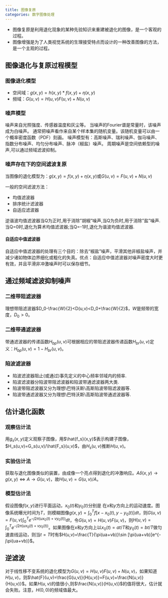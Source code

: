 ```yaml
---
title: 图像复原
categories: 数字图像处理
---
```

- 图像复原是利用退化现象的某种先验知识来重建被退化的图像，是一个客观的过程。
- 图像增强是为了人类视觉系统的生理接受特点而设计的一种改善图像的方法，是一个主观的过程。

## 图像退化与复原过程模型

### 图像退化模型

- 空间域：$g(x,y)=h(x,y)*f(x,y)+\eta(x,y)$
- 频域：$G(u,v)=H(u,v)F(u,v)+N(u,v)$

### 噪声模型

噪声来自光照强度、传感器温度和灰尘等。
当噪声的Fourier谱是常量时，该噪声成为白噪声。
通常把噪声看作来自某个样本集的随机变量。该随机变量可以由一个概率密度函数（PDF）刻画。
噪声模型有：高斯噪声、瑞利噪声、伽马噪声、指数分布噪声、均匀分布噪声、脉冲（椒盐）噪声。
周期噪声是空间依赖型的噪声,可以通过频域滤波抑制。

### 噪声存在下的空间滤波复原

当图像的退化模型为：$g(x,y)=f(x,y)+\eta(x,y)$或$G(u,v)=F(u,v)+N(u,v)$

一般的空间滤波方法：

- 均值滤波器
- 排序统计滤波器
- 自适应滤波器

逆谐波均值滤波器当Q为正时,用于消除”胡椒”噪声,当Q为负时,用于消除”盐”噪声.
当Q=0时,退化为算术均值滤波器;当Q=-1时,退化为谐波均值滤波器.

#### 自适应中值滤波器

自适应中值滤波器的处理有三个目的：除去“椒盐”噪声，平滑其他非椒盐噪声，并减少诸如物体边界细化或粗化的失真。优点：自适应中值滤波器对噪声密度大时更有效，并且平滑非冲激噪声时可以保存细节。

## 通过频域滤波抑制噪声

### 二维带阻滤波器

理想带阻滤波器$D_0-\frac{W}{2}<D(u,v)<D_0+\frac{W}{2}$，$W$是频带的宽度，$D_0>0$。

### 二维带通滤波器

带通滤波器的传递函数$H_{bp}(u,v)$可根据相应的带阻滤波器传递函数$H_{br}(u,v)$定义：$H_{bp}(u,v)=1-H_{br}(u,v)$。

### 陷波滤波器

- 陷波滤波器阻止(或通过)事先定义的中心频率邻域内的频率.
- 陷波滤波器分陷波带阻滤波器和陷波带通滤波器两大类.
- 陷波带阻滤波器又分为理想\巴特沃斯\高斯陷波带阻滤波器等.
- 陷波带通滤波器又分为理想\巴特沃斯\高斯陷波带通滤波器等.

## 估计退化函数

### 观察估计法

用$g_s(x,y)$定义观察子图像，用$\hat{f_s}(x,y)$表示构建子图像，$H_s(u,v)=G_s(u,v)/\hat{F_s}(u,v)$，由$H_s(u,v)$推断$H(u,v)$。

### 实验估计法

获取与退化图像类似的装置，由成像一个亮点得到退化的冲激响应。$A\delta(x,y)\to g(x,y)\iff A\to G(u,v)$，故$H(u,v)=G(u,v)/A$。

### 模型估计法

假设图像$f(x,y)$进行平面运动，$x_0(t)$和$y_0(t)$分别是
在$x$和$y$方向上的运动速度。图像系统曝光时间为$T$，则模糊图像$g(x,y)=\int_0^Tf[x-x_0(t),y-y_0(t)]dt$，则$G(u,v)=F(u,v)\int_0^Te^{-j2\pi(ux_0(t)+vy_0(t))}dt$，令$G(u,v)=H(u,v)F(u,v)$，则$H(u,v)=\int_0^Te^{-j2\pi(ux_0(t)+vy_0(t))}$。如果图像在$x$和$y$方向上以$x_0(t)=at/T$和$y_0(t)=bt/T$做匀速直线运动，则当$t=T$时有$H(u,v)=\frac{T}{\pi(ua+vb)}\sin [\pi(ua+vb)]e^{-j\pi(ua+vb)}$。

## 逆滤波

对于线性移不变系统的退化模型为$G(u,v)=H(u,v)F(u,v)+N(u,v)$，如果知道$H(u,v)$，则$\hat{F}(u,v)=\frac{G(u,v)}{H(u,v)}=F(u,v)+\frac{N(u,v)}{H(u,v)}$。如果$H(u,v)$的值很小,则$\frac{N(u,v)}{H(u,v)}$的值将很大，估计就会失败。注意，$H(0,0)$的频域值最大。
